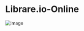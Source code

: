 # Librare.io-Online

![image](https://github.com/user-attachments/assets/74b21759-e011-4cdc-84d5-5e25ce2e0600)
